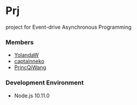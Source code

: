 # Prj
project for Event-drive Asynchronous Programming

### Members
 - [YolandaW](https://github.com/YolandaWEI) 
 - [captainneko](https://github.com/captainneko)
 - [PrincQiWang](https://github.com/PrinceQiWang)
 
### Development Environment
 - Node.js 10.11.0
 
<!-- more -->
